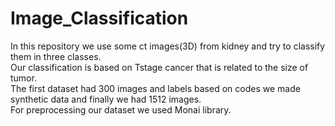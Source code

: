 # Image_Classification
In this repository we use some ct images(3D) from kidney and try to classify them in three classes.
<br>Our classification is based on Tstage cancer that is related to the size of tumor.
<br>The first dataset had 300 images and labels based on codes we made synthetic data and finally we had 1512 images.
<br>For preprocessing our dataset we used Monai library.
